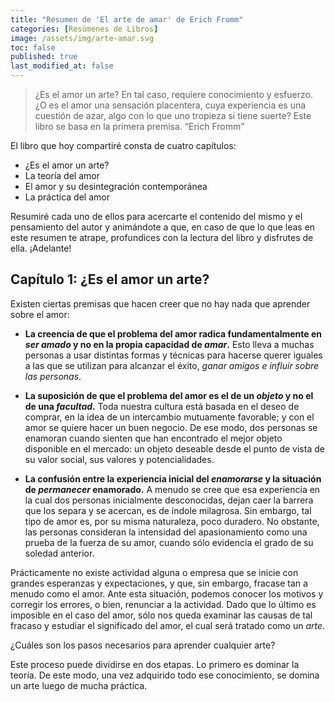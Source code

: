 ```yaml
---
title: "Resumen de 'El arte de amar' de Erich Fromm"
categories: [Resúmenes de Libros]
image: /assets/img/arte-amar.svg
toc: false
published: true
last_modified_at: false
---
```


>¿Es el amor un arte? En tal caso, requiere conocimiento y esfuerzo. ¿O es el amor una sensación placentera, cuya experiencia es una cuestión de azar, algo con lo que uno tropieza si tiene suerte? Este libro se basa en la primera premisa. <q>Erich Fromm</q>

El libro que hoy compartiré consta de cuatro capítulos:

 - ¿Es el amor un arte?
 - La teoría del amor 
 - El amor y su desintegración contemporánea
 - La práctica del amor

 Resumiré cada uno de ellos para acercarte el contenido del mismo y el pensamiento del autor y animándote a que, en caso de que lo que leas en este resumen te atrape, profundices con la lectura del libro y disfrutes de ella. ¡Adelante!
 
 ## Capítulo 1: ¿Es el amor un arte?
 
Existen ciertas premisas que hacen creer que no hay nada que aprender sobre el amor:

 - **La creencia de que el problema del amor radica fundamentalmente en *ser amado* y no en la propia capacidad de *amar*.** Esto lleva a muchas personas a usar distintas formas y técnicas para hacerse querer iguales a las que se utilizan para alcanzar el éxito, *ganar amigos e influir sobre las personas*.  

 - **La suposición de que el problema del amor es el de un _objeto_ y no el de una _facultad_.** Toda nuestra cultura está basada en el deseo de comprar, en la idea de un intercambio mutuamente favorable; y con el amor se quiere hacer un buen negocio. De ese modo, dos personas se enamoran cuando sienten que han encontrado el mejor objeto disponible en el mercado: un objeto deseable desde el punto de vista de su valor social, sus valores y potencialidades. 

 - **La confusión entre la experiencia inicial del *enamorarse* y la situación de *permanecer* enamorado.** A menudo se cree que esa experiencia en la cual dos personas inicialmente desconocidas, dejan caer la barrera que los separa y se acercan, es de índole milagrosa. Sin embargo, tal tipo de amor es, por su misma naturaleza, poco duradero. No obstante, las personas consideran la intensidad del apasionamiento como una prueba de la fuerza de su amor, cuando sólo evidencia el grado de su soledad anterior.

Prácticamente no existe actividad alguna o empresa que se inicie con grandes esperanzas y expectaciones, y que, sin embargo, fracase tan a menudo como el amor. Ante esta situación, podemos conocer los motivos y corregir los errores, o bien, renunciar a la actividad. Dado que lo último es imposible en el caso del amor, sólo nos queda examinar las causas de tal fracaso y estudiar el significado del amor, el cual será tratado como un *arte*.

¿Cuáles son los pasos necesarios para aprender cualquier arte?

Este proceso puede dividirse en dos etapas. Lo primero es dominar la teoría. De este modo, una vez adquirido todo ese conocimiento, se domina un arte luego de mucha práctica.


